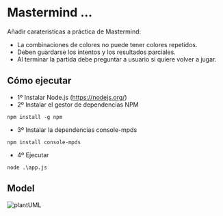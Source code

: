 # Mastermind ...

Añadir carateristicas a práctica de Mastermind:
- La combinaciones de colores no puede tener colores repetidos.
- Deben guardarse los intentos y los resultados parciales.
- Al terminar la partida debe preguntar a usuario si quiere volver a jugar.

## Cómo ejecutar

- 1º Instalar Node.js (https://nodejs.org/)
- 2º Instalar el gestor de dependencias NPM
```
npm install -g npm
```
- 3º Instalar la dependencias console-mpds
```
npm install console-mpds
```
- 4º Ejecutar
```
node .\app.js
```

## Model
![plantUML](//www.plantuml.com/plantuml/png/RP9HRu8m4CVV-HGywWn-WcMH4REO325eulPaAbo0M5foLsSMj-y-gArsgJmGxlx_-t5txO8KGtNgU51oHXIcZ1HWruegl0JXy4ICZfz06QxbPAepivwpx-7xrvIyiGwCDuq_zl5skqpppJNHe-mbGPN8xj0Afbefw8RD1mwW8qscHgkgt1RwAZNo77F-m47MqbBs1MYZ6jJOuvXAgVQcO0TIo4eLEYGpJocvHDDmahrdnJxBjwjilRcFgzFNU5Q3idG2vQne0oM2ylb3mHhE1HELx9BnNxQy1W7853WCRrk6qJ0ge8V1NBc8Y27ec5OYw-rsR9jBH8aEl00wSMM81yxAevdwtBGAw5RtgYK7jDEwJRIqQuK0VBm5tKxIG7a4lDW2dLo96D4SXtC3PHJfsnMCh_1fYBn5tYMx7ryoqmME5Zx_FAHv5fzwXONp-Sk_WGBFwLiM8AfJn_y0)